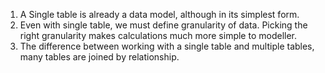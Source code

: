 1. A Single table is already a data model, although in its simplest form. 
2. Even with single table, we must define granularity of data. Picking the right granularity makes calculations much more simple to modeller.
3. The difference between working with a single table and multiple tables, many tables are joined by relationship.
